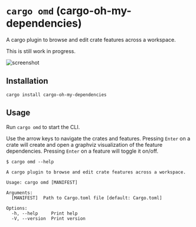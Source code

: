 # `cargo omd` (cargo-oh-my-dependencies)

A cargo plugin to browse and edit crate features across a workspace.

This is still work in progress.

![screenshot](docs/screenshot.png)

## Installation

`cargo install cargo-oh-my-dependencies`

## Usage

Run `cargo omd` to start the CLI.

Use the arrow keys to navigate the crates and features. Pressing `Enter` on a crate will create and open a graphviz visualization of the feature dependencies. Pressing `Enter` on a feature will toggle it on/off.

```
$ cargo omd --help

A cargo plugin to browse and edit crate features across a workspace.

Usage: cargo omd [MANIFEST]

Arguments:
  [MANIFEST]  Path to Cargo.toml file [default: Cargo.toml]

Options:
  -h, --help     Print help
  -V, --version  Print version
```
